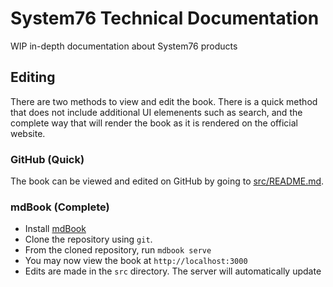 # System76 Technical Documentation

WIP in-depth documentation about System76 products

## Editing

There are two methods to view and edit the book. There is a quick method that
does not include additional UI elemenents such as search, and the complete way
that will render the book as it is rendered on the official website.

### GitHub (Quick)

The book can be viewed and edited on GitHub by going to [src/README.md](src/README.md).

### mdBook (Complete)

- Install [mdBook](https://github.com/rust-lang/mdBook#installation)
- Clone the repository using `git`.
- From the cloned repository, run `mdbook serve`
- You may now view the book at `http://localhost:3000`
- Edits are made in the `src` directory. The server will automatically update
